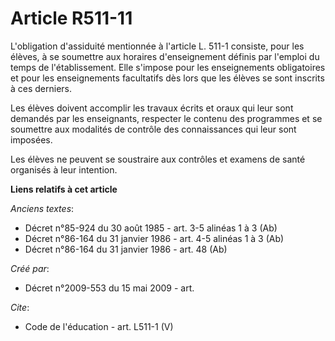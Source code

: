 # Article R511-11

L'obligation d'assiduité mentionnée à l'article L. 511-1 consiste, pour les élèves, à se soumettre aux horaires
d'enseignement définis par l'emploi du temps de l'établissement. Elle s'impose pour les enseignements obligatoires et pour
les enseignements facultatifs dès lors que les élèves se sont inscrits à ces derniers. 

Les élèves doivent accomplir les travaux écrits et oraux qui leur sont demandés par les enseignants, respecter le contenu des
programmes et se soumettre aux modalités de contrôle des connaissances qui leur sont imposées. 

Les élèves ne peuvent se soustraire aux contrôles et examens de santé organisés à leur intention.

**Liens relatifs à cet article**

_Anciens textes_:

  - Décret n°85-924 du 30 août 1985 - art. 3-5 alinéas 1 à 3 (Ab)
  - Décret n°86-164 du 31 janvier 1986 - art. 4-5 alinéas 1 à 3 (Ab)
  - Décret n°86-164 du 31 janvier 1986 - art. 48 (Ab)

_Créé par_:

  - Décret n°2009-553 du 15 mai 2009 - art.

_Cite_:

  - Code de l'éducation - art. L511-1 (V)

